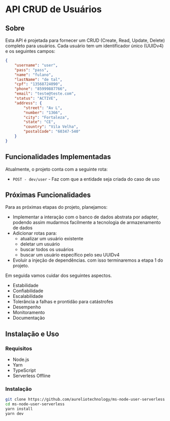 # API CRUD de Usuários

## Sobre
Esta API é projetada para fornecer um CRUD (Create, Read, Update, Delete) completo para usuários. Cada usuário tem um identificador único (UUIDv4) e os seguintes campos:

```json
{
    "username": "user",
    "pass": "pass",
    "name": "fulano",
    "lastName": "de tal",
    "cpf": "13568724090",
    "phone": "85999887766",
    "email": "teste@teste.com",
    "status": "ACTIVE",
    "address": {
        "street": "Av L",
        "number": "1366",
        "city": "Fortaleza",
        "state": "CE",
        "country": "Vila Velha",
        "postalCode": "60347-540"
    }   
}
```

## Funcionalidades Implementadas
Atualmente, o projeto conta com a seguinte rota:

- `POST - dev/user` - Faz com que a entidade seja criada do caso de uso

## Próximas Funcionalidades
Para as próximas etapas do projeto, planejamos:

- Implementar a interação com o banco de dados abstrata por adapter, podendo assim mudarmos facilmente a tecnologia de armazenamento de dados
- Adicionar rotas para:
  - atualizar um usuário existente
  - deletar um usuário
  - buscar todos os usuários
  - buscar um usuário específico pelo seu UUIDv4
- Evoluir a injeção de dependências.
 com isso terminaremos a etapa 1 do projeto.

 Em seguida vamos cuidar dos seguintes aspectos.


 - Estabilidade
 - Confiabilidade 
 - Escalabilidade
 - Tolerância a falhas e prontidão para catástrofes
 - Desempenho
 - Monitoramento
 - Documentação

## Instalação e Uso
### Requisitos
- Node.js
- Yarn
- TypeScript
- Serverless Offline

### Instalação
```bash
git clone https://github.com/aureliotechnology/ms-node-user-serverless
cd ms-node-user-serverless
yarn install
yarn dev
